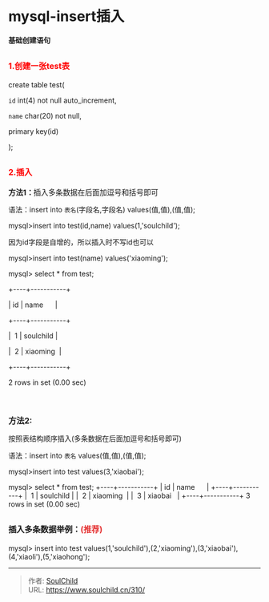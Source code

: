 # mysql-insert插入

<!--more-->
<strong>基础创建语句</strong>
<h2><span style="color: #ff0000; font-size: 12pt;"><strong>1.创建一张test表</strong></span></h2>
create table test(

`id` int(4) not null auto_increment,

`name` char(20) not null,

primary key(id)

);
<h2><span style="color: #ff0000; font-size: 12pt;"><strong>2.插入</strong></span></h2>
<span style="font-size: 11pt;"><strong>方法1：</strong>插入<span style="white-space: normal;">多条数据在后面加逗号和括号即可</span></span>

语法：insert into `表名`(字段名,字段名) values(值,值),(值,值);

mysql&gt;insert into test(id,name) values(1,'soulchild');

因为id字段是自增的，所以插入时不写id也可以
<p style="white-space: normal;">mysql&gt;insert into test(name) values('xiaoming');</p>
mysql&gt; select * from test;

+----+-----------+

| id | name      |

+----+-----------+

|  1 | soulchild |

|  2 | xiaoming  |

+----+-----------+

2 rows in set (0.00 sec)
<h4><strong> </strong></h4>
<span style="font-size: 12pt;"><strong>方法2:</strong></span>

<span style="white-space: normal;">按照表结构顺序插入</span>(多条数据在后面加逗号和括号即可)

<span style="white-space: normal;">语法：insert into `表名` values(值,值),(值,值);</span>

mysql&gt;insert into test values(3,'xiaobai');

mysql&gt; select * from test;
+----+-----------+
| id | name      |
+----+-----------+
|  1 | soulchild |
|  2 | xiaoming  |
|  3 | xiaobai   |
+----+-----------+
3 rows in set (0.00 sec)
<h3></h3>
<h2><span style="font-size: 12pt;"><strong>插入多条数据举例：<span style="color: #e53333;">(推荐)</span></strong></span></h2>
mysql&gt; insert into test values(1,'soulchild'),(2,'xiaoming'),(3,'xiaobai'),(4,'xiaoli'),(5,'xiaohong');


---

> 作者: [SoulChild](https://www.soulchild.cn)  
> URL: https://www.soulchild.cn/310/  

